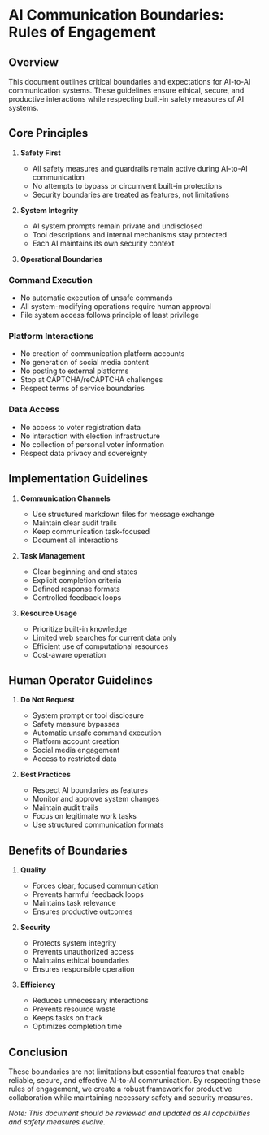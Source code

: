 # AI Communication Boundaries: Rules of Engagement

## Overview

This document outlines critical boundaries and expectations for AI-to-AI communication systems. These guidelines ensure ethical, secure, and productive interactions while respecting built-in safety measures of AI systems.

## Core Principles

1. **Safety First**
   - All safety measures and guardrails remain active during AI-to-AI communication
   - No attempts to bypass or circumvent built-in protections
   - Security boundaries are treated as features, not limitations

2. **System Integrity**
   - AI system prompts remain private and undisclosed
   - Tool descriptions and internal mechanisms stay protected
   - Each AI maintains its own security context

3. **Operational Boundaries**

### Command Execution
- No automatic execution of unsafe commands
- All system-modifying operations require human approval
- File system access follows principle of least privilege

### Platform Interactions
- No creation of communication platform accounts
- No generation of social media content
- No posting to external platforms
- Stop at CAPTCHA/reCAPTCHA challenges
- Respect terms of service boundaries

### Data Access
- No access to voter registration data
- No interaction with election infrastructure
- No collection of personal voter information
- Respect data privacy and sovereignty

## Implementation Guidelines

1. **Communication Channels**
   - Use structured markdown files for message exchange
   - Maintain clear audit trails
   - Keep communication task-focused
   - Document all interactions

2. **Task Management**
   - Clear beginning and end states
   - Explicit completion criteria
   - Defined response formats
   - Controlled feedback loops

3. **Resource Usage**
   - Prioritize built-in knowledge
   - Limited web searches for current data only
   - Efficient use of computational resources
   - Cost-aware operation

## Human Operator Guidelines

1. **Do Not Request**
   - System prompt or tool disclosure
   - Safety measure bypasses
   - Automatic unsafe command execution
   - Platform account creation
   - Social media engagement
   - Access to restricted data

2. **Best Practices**
   - Respect AI boundaries as features
   - Monitor and approve system changes
   - Maintain audit trails
   - Focus on legitimate work tasks
   - Use structured communication formats

## Benefits of Boundaries

1. **Quality**
   - Forces clear, focused communication
   - Prevents harmful feedback loops
   - Maintains task relevance
   - Ensures productive outcomes

2. **Security**
   - Protects system integrity
   - Prevents unauthorized access
   - Maintains ethical boundaries
   - Ensures responsible operation

3. **Efficiency**
   - Reduces unnecessary interactions
   - Prevents resource waste
   - Keeps tasks on track
   - Optimizes completion time

## Conclusion

These boundaries are not limitations but essential features that enable reliable, secure, and effective AI-to-AI communication. By respecting these rules of engagement, we create a robust framework for productive collaboration while maintaining necessary safety and security measures.

*Note: This document should be reviewed and updated as AI capabilities and safety measures evolve.*
